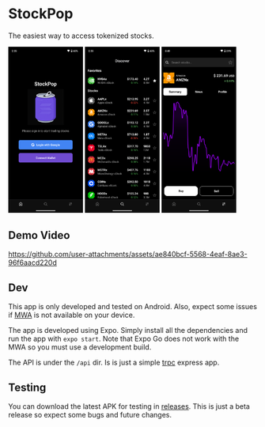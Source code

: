 # StockPop

The easiest way to access tokenized stocks.

<div>
  <img src="./screenshots/home.png" alt="Home Screen" width="30%" />
  <img src="./screenshots/discovery.png" alt="Discovery Screen" width="30%" />
  <img src="./screenshots/swap.png" alt="Swap Screen" width="30%" />
</div>

## Demo Video

https://github.com/user-attachments/assets/ae840bcf-5568-4eaf-8ae3-96f6aacd220d

## Dev

This app is only developed and tested on Android. Also, expect some issues if [MWA](https://docs.solanamobile.com/developers/mobile-wallet-adapter) is not available on your device.

The app is developed using Expo. Simply install all the dependencies and run the app with `expo start`. Note that Expo Go does not work with the MWA so you must use a development build.

The API is under the `/api` dir. Is is just a simple [trpc](https://github.com/trpc/trpc) express app.

## Testing

You can download the latest APK for testing in [releases](https://github.com/SC4RECOIN/StockPop/releases). This is just a beta release so expect some bugs and future changes.
